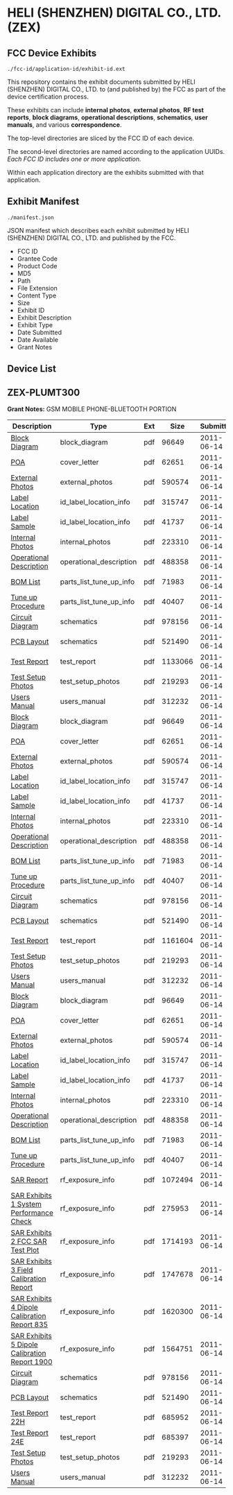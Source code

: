# HELI (SHENZHEN) DIGITAL CO., LTD. (ZEX)
## FCC Device Exhibits

```
./fcc-id/application-id/exhibit-id.ext
```

This repository contains the exhibit documents submitted by HELI (SHENZHEN) DIGITAL CO., LTD. to (and published by) the FCC as part of the device certification process.

These exhibits can include **internal photos**, **external photos**, **RF test reports**, **block diagrams**, **operational descriptions**, **schematics**, **user manuals**, and various **correspondence**.

The top-level directories are sliced by the FCC ID of each device.

The second-level directories are named according to the application UUIDs. *Each FCC ID includes one or more application.*

Within each application directory are the exhibits submitted with that application. 

## Exhibit Manifest

```
./manifest.json
```

JSON manifest which describes each exhibit submitted by HELI (SHENZHEN) DIGITAL CO., LTD. and published by the FCC.

- FCC ID
- Grantee Code
- Product Code
- MD5
- Path
- File Extension
- Content Type
- Size
- Exhibit ID
- Exhibit Description
- Exhibit Type
- Date Submitted
- Date Available
- Grant Notes

## Device List
## ZEX-PLUMT300
**Grant Notes:** GSM MOBILE PHONE-BLUETOOTH PORTION

| Description | Type | Ext | Size | Submitted | Available |
| ----------- | ---- | --- | ---- | --------- | --------- |
| [Block Diagram](ZEX-PLUMT300/18dd58225f54fc00d9872eef72b5f620/1482390.pdf) | block_diagram | pdf | 96649 | 2011-06-14 | 2011-06-14 |
| [POA](ZEX-PLUMT300/18dd58225f54fc00d9872eef72b5f620/1482400.pdf) | cover_letter | pdf | 62651 | 2011-06-14 | 2011-06-14 |
| [External Photos](ZEX-PLUMT300/18dd58225f54fc00d9872eef72b5f620/1482393.pdf) | external_photos | pdf | 590574 | 2011-06-14 | 2011-06-14 |
| [Label Location](ZEX-PLUMT300/18dd58225f54fc00d9872eef72b5f620/1482395.pdf) | id_label_location_info | pdf | 315747 | 2011-06-14 | 2011-06-14 |
| [Label Sample](ZEX-PLUMT300/18dd58225f54fc00d9872eef72b5f620/1482396.pdf) | id_label_location_info | pdf | 41737 | 2011-06-14 | 2011-06-14 |
| [Internal Photos](ZEX-PLUMT300/18dd58225f54fc00d9872eef72b5f620/1482394.pdf) | internal_photos | pdf | 223310 | 2011-06-14 | 2011-06-14 |
| [Operational Description](ZEX-PLUMT300/18dd58225f54fc00d9872eef72b5f620/1482398.pdf) | operational_description | pdf | 488358 | 2011-06-14 | 2011-06-14 |
| [BOM List](ZEX-PLUMT300/18dd58225f54fc00d9872eef72b5f620/1482391.pdf) | parts_list_tune_up_info | pdf | 71983 | 2011-06-14 | 2011-06-14 |
| [Tune up Procedure](ZEX-PLUMT300/18dd58225f54fc00d9872eef72b5f620/1411842.pdf) | parts_list_tune_up_info | pdf | 40407 | 2011-06-14 | 2011-06-14 |
| [Circuit Diagram](ZEX-PLUMT300/18dd58225f54fc00d9872eef72b5f620/1482392.pdf) | schematics | pdf | 978156 | 2011-06-14 | 2011-06-14 |
| [PCB Layout](ZEX-PLUMT300/18dd58225f54fc00d9872eef72b5f620/1482399.pdf) | schematics | pdf | 521490 | 2011-06-14 | 2011-06-14 |
| [Test Report](ZEX-PLUMT300/18dd58225f54fc00d9872eef72b5f620/1482411.pdf) | test_report | pdf | 1133066 | 2011-06-14 | 2011-06-14 |
| [Test Setup Photos](ZEX-PLUMT300/18dd58225f54fc00d9872eef72b5f620/1482401.pdf) | test_setup_photos | pdf | 219293 | 2011-06-14 | 2011-06-14 |
| [Users Manual](ZEX-PLUMT300/18dd58225f54fc00d9872eef72b5f620/1482403.pdf) | users_manual | pdf | 312232 | 2011-06-14 | 2011-06-14 |
| [Block Diagram](ZEX-PLUMT300/b68bf9bb90c84afcce57a9b45e8d4f1e/1482390.pdf) | block_diagram | pdf | 96649 | 2011-06-14 | 2011-06-14 |
| [POA](ZEX-PLUMT300/b68bf9bb90c84afcce57a9b45e8d4f1e/1482400.pdf) | cover_letter | pdf | 62651 | 2011-06-14 | 2011-06-14 |
| [External Photos](ZEX-PLUMT300/b68bf9bb90c84afcce57a9b45e8d4f1e/1482393.pdf) | external_photos | pdf | 590574 | 2011-06-14 | 2011-06-14 |
| [Label Location](ZEX-PLUMT300/b68bf9bb90c84afcce57a9b45e8d4f1e/1482395.pdf) | id_label_location_info | pdf | 315747 | 2011-06-14 | 2011-06-14 |
| [Label Sample](ZEX-PLUMT300/b68bf9bb90c84afcce57a9b45e8d4f1e/1482396.pdf) | id_label_location_info | pdf | 41737 | 2011-06-14 | 2011-06-14 |
| [Internal Photos](ZEX-PLUMT300/b68bf9bb90c84afcce57a9b45e8d4f1e/1482394.pdf) | internal_photos | pdf | 223310 | 2011-06-14 | 2011-06-14 |
| [Operational Description](ZEX-PLUMT300/b68bf9bb90c84afcce57a9b45e8d4f1e/1482398.pdf) | operational_description | pdf | 488358 | 2011-06-14 | 2011-06-14 |
| [BOM List](ZEX-PLUMT300/b68bf9bb90c84afcce57a9b45e8d4f1e/1482391.pdf) | parts_list_tune_up_info | pdf | 71983 | 2011-06-14 | 2011-06-14 |
| [Tune up Procedure](ZEX-PLUMT300/b68bf9bb90c84afcce57a9b45e8d4f1e/1411842.pdf) | parts_list_tune_up_info | pdf | 40407 | 2011-06-14 | 2011-06-14 |
| [Circuit Diagram](ZEX-PLUMT300/b68bf9bb90c84afcce57a9b45e8d4f1e/1482392.pdf) | schematics | pdf | 978156 | 2011-06-14 | 2011-06-14 |
| [PCB Layout](ZEX-PLUMT300/b68bf9bb90c84afcce57a9b45e8d4f1e/1482399.pdf) | schematics | pdf | 521490 | 2011-06-14 | 2011-06-14 |
| [Test Report](ZEX-PLUMT300/b68bf9bb90c84afcce57a9b45e8d4f1e/1482397.pdf) | test_report | pdf | 1161604 | 2011-06-14 | 2011-06-14 |
| [Test Setup Photos](ZEX-PLUMT300/b68bf9bb90c84afcce57a9b45e8d4f1e/1482401.pdf) | test_setup_photos | pdf | 219293 | 2011-06-14 | 2011-06-14 |
| [Users Manual](ZEX-PLUMT300/b68bf9bb90c84afcce57a9b45e8d4f1e/1482403.pdf) | users_manual | pdf | 312232 | 2011-06-14 | 2011-06-14 |
| [Block Diagram](ZEX-PLUMT300/8eb1603ae80570da5dc344dc84306962/1482390.pdf) | block_diagram | pdf | 96649 | 2011-06-14 | 2011-06-14 |
| [POA](ZEX-PLUMT300/8eb1603ae80570da5dc344dc84306962/1482400.pdf) | cover_letter | pdf | 62651 | 2011-06-14 | 2011-06-14 |
| [External Photos](ZEX-PLUMT300/8eb1603ae80570da5dc344dc84306962/1482393.pdf) | external_photos | pdf | 590574 | 2011-06-14 | 2011-06-14 |
| [Label Location](ZEX-PLUMT300/8eb1603ae80570da5dc344dc84306962/1482395.pdf) | id_label_location_info | pdf | 315747 | 2011-06-14 | 2011-06-14 |
| [Label Sample](ZEX-PLUMT300/8eb1603ae80570da5dc344dc84306962/1482396.pdf) | id_label_location_info | pdf | 41737 | 2011-06-14 | 2011-06-14 |
| [Internal Photos](ZEX-PLUMT300/8eb1603ae80570da5dc344dc84306962/1482394.pdf) | internal_photos | pdf | 223310 | 2011-06-14 | 2011-06-14 |
| [Operational Description](ZEX-PLUMT300/8eb1603ae80570da5dc344dc84306962/1482398.pdf) | operational_description | pdf | 488358 | 2011-06-14 | 2011-06-14 |
| [BOM List](ZEX-PLUMT300/8eb1603ae80570da5dc344dc84306962/1482391.pdf) | parts_list_tune_up_info | pdf | 71983 | 2011-06-14 | 2011-06-14 |
| [Tune up Procedure](ZEX-PLUMT300/8eb1603ae80570da5dc344dc84306962/1411842.pdf) | parts_list_tune_up_info | pdf | 40407 | 2011-06-14 | 2011-06-14 |
| [SAR Report](ZEX-PLUMT300/8eb1603ae80570da5dc344dc84306962/1482427.pdf) | rf_exposure_info | pdf | 1072494 | 2011-06-14 | 2011-06-14 |
| [SAR Exhibits 1 System Performance Check](ZEX-PLUMT300/8eb1603ae80570da5dc344dc84306962/1482443.pdf) | rf_exposure_info | pdf | 275953 | 2011-06-14 | 2011-06-14 |
| [SAR Exhibits 2 FCC SAR Test Plot](ZEX-PLUMT300/8eb1603ae80570da5dc344dc84306962/1482444.pdf) | rf_exposure_info | pdf | 1714193 | 2011-06-14 | 2011-06-14 |
| [SAR Exhibits 3 Field Calibration Report](ZEX-PLUMT300/8eb1603ae80570da5dc344dc84306962/1482445.pdf) | rf_exposure_info | pdf | 1747678 | 2011-06-14 | 2011-06-14 |
| [SAR Exhibits 4 Dipole Calibration Report 835](ZEX-PLUMT300/8eb1603ae80570da5dc344dc84306962/1482446.pdf) | rf_exposure_info | pdf | 1620300 | 2011-06-14 | 2011-06-14 |
| [SAR Exhibits 5 Dipole Calibration Report 1900](ZEX-PLUMT300/8eb1603ae80570da5dc344dc84306962/1482447.pdf) | rf_exposure_info | pdf | 1564751 | 2011-06-14 | 2011-06-14 |
| [Circuit Diagram](ZEX-PLUMT300/8eb1603ae80570da5dc344dc84306962/1482392.pdf) | schematics | pdf | 978156 | 2011-06-14 | 2011-06-14 |
| [PCB Layout](ZEX-PLUMT300/8eb1603ae80570da5dc344dc84306962/1482399.pdf) | schematics | pdf | 521490 | 2011-06-14 | 2011-06-14 |
| [Test Report 22H](ZEX-PLUMT300/8eb1603ae80570da5dc344dc84306962/1482425.pdf) | test_report | pdf | 685952 | 2011-06-14 | 2011-06-14 |
| [Test Report 24E](ZEX-PLUMT300/8eb1603ae80570da5dc344dc84306962/1482426.pdf) | test_report | pdf | 685397 | 2011-06-14 | 2011-06-14 |
| [Test Setup Photos](ZEX-PLUMT300/8eb1603ae80570da5dc344dc84306962/1482401.pdf) | test_setup_photos | pdf | 219293 | 2011-06-14 | 2011-06-14 |
| [Users Manual](ZEX-PLUMT300/8eb1603ae80570da5dc344dc84306962/1482403.pdf) | users_manual | pdf | 312232 | 2011-06-14 | 2011-06-14 |
